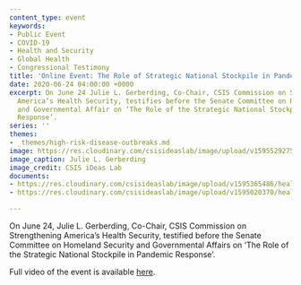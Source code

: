 ```yaml
---
content_type: event
keywords:
- Public Event
- COVID-19
- Health and Security
- Global Health
- Congressional Testimony
title: 'Online Event: The Role of Strategic National Stockpile in Pandemic Response'
date: 2020-06-24 04:00:00 +0000
excerpt: On June 24 Julie L. Gerberding, Co-Chair, CSIS Commission on Strengthening
  America’s Health Security, testifies before the Senate Committee on Homeland Security
  and Governmental Affair on ‘The Role of the Strategic National Stockpile in Pandemic
  Response’.
series: ''
themes:
- _themes/high-risk-disease-outbreaks.md
image: https://res.cloudinary.com/csisideaslab/image/upload/v1595529275/health-commission/GY5A1767_p1pqzg.jpg
image_caption: Julie L. Gerberding
image_credit: CSIS iDeas Lab
documents:
- https://res.cloudinary.com/csisideaslab/image/upload/v1595365486/health-commission/Congressional_rrcjid.pdf
- https://res.cloudinary.com/csisideaslab/image/upload/v1595020370/health-commission/ts200624_Gerberding__HSGAC_a9x3wy.pdf

---
```

On June 24, Julie L. Gerberding, Co-Chair, CSIS Commission on Strengthening America’s Health Security, testified before the Senate Committee on Homeland Security and Governmental Affairs on ‘The Role of the Strategic National Stockpile in Pandemic Response’.

Full video of the event is available [here](https://www.hsgac.senate.gov/the-role-of-the-strategic-national-stockpile-in-pandemic-response "https://www.hsgac.senate.gov/the-role-of-the-strategic-national-stockpile-in-pandemic-response").